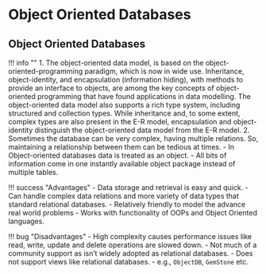 # Object Oriented Databases

## Object Oriented Databases

!!! info ""
    1. The object-oriented data model, is based on the object-oriented-programming paradigm, which is now in wide use.
    Inheritance, object-identity, and encapsulation (information hiding), with methods to provide an interface to objects, are among the key concepts of object-oriented programming that have found applications in data modelling. The object-oriented data model also supports a rich type system, including structured and collection types. While inheritance and, to some extent, complex types are also present in the E-R model, encapsulation and object-identity distinguish the object-oriented data model from the E-R model.
    2. Sometimes the database can be very complex, having multiple relations. So, maintaining a relationship between them can be tedious at times.
        - In Object-oriented databases data is treated as an object.
        - All bits of information come in one instantly available object package instead of multiple tables.



!!! success "Advantages"
    - Data storage and retrieval is easy and quick.
    - Can handle complex data relations and more variety of data types that standard relational databases.
    - Relatively friendly to model the advance real world problems
    - Works with functionality of OOPs and Object Oriented languages.



!!! bug "Disadvantages"
    - High complexity causes performance issues like read, write, update and delete operations are slowed down.
    - Not much of a community support as isn’t widely adopted as relational databases.
    - Does not support views like relational databases.
    - e.g., `ObjectDB`, `GemStone` etc.